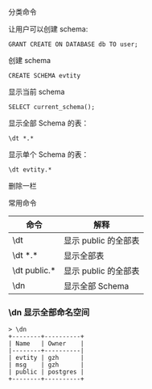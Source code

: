 分类命令


让用户可以创建 schema:

    GRANT CREATE ON DATABASE db TO user;

创建 schema

    CREATE SCHEMA evtity

显示当前 schema

    SELECT current_schema();

显示全部 Schema 的表：

    \dt *.*

显示单个 Schema 的表：

    \dt evtity.*

删除一栏



常用命令

| 命令 | 解释 |
|---------|------------|
| \dt             | 显示 public 的全部表 |
| \dt \*.\*    | 显示全部表 |
| \dt public.\*    | 显示 public 的全部表 |
| \dn             | 显示全部 Schema |


### \dn 显示全部命名空间


    > \dn
    +--------+----------+
    | Name   | Owner    |
    |--------+----------|
    | evtity | gzh      |
    | msg    | gzh      |
    | public | postgres |
    +--------+----------+




